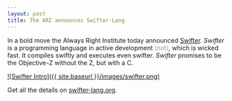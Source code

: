 ```yaml
---
layout: post
title: The ARI announces Swifter-Lang
---
```


In a bold move the Always Right Institute today announced
[Swifter](http://swifter-lang.org/).
*Swifter* is a programming language in active development
<span style="color: #999">(not)</span>,
which is wicked fast. It compiles swiftly and executes even
swifter. *Swifter* promises to be the Objective-Z without the Z,
but with a C.

[![Swifter Intro]({{ site.baseurl }}/images/swifter.png)](http://swifter-lang.org/)

Get all the details on [swifter-lang.org](http://swifter-lang.org/).
